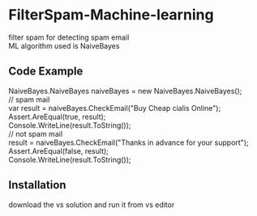 # FilterSpam-Machine-learning

filter spam for detecting spam email<br />
ML algorithm used is NaiveBayes<br />
## Code Example

  NaiveBayes.NaiveBayes naiveBayes = new NaiveBayes.NaiveBayes();<br />
            // spam mail<br />
            var result = naiveBayes.CheckEmail("Buy Cheap cialis Online");<br />
            Assert.AreEqual(true, result);<br />
            Console.WriteLine(result.ToString());<br />
            // not spam mail<br />
            result = naiveBayes.CheckEmail("Thanks in advance for your support");<br />
            Assert.AreEqual(false, result);<br />
            Console.WriteLine(result.ToString());<br />


## Installation

download the vs solution and run it from vs editor
